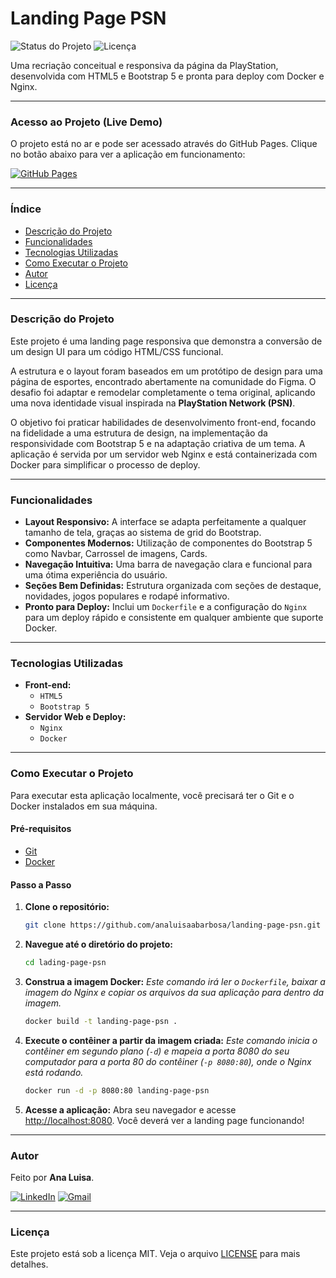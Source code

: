 # Landing Page PSN 

![Status do Projeto](https://img.shields.io/badge/status-concluído-green)
![Licença](https://img.shields.io/badge/license-MIT-blue)

Uma recriação conceitual e responsiva da página da PlayStation, desenvolvida com HTML5 e Bootstrap 5 e pronta para deploy com Docker e Nginx.

---
### Acesso ao Projeto (Live Demo)

O projeto está no ar e pode ser acessado através do GitHub Pages. Clique no botão abaixo para ver a aplicação em funcionamento:

[![GitHub Pages](https://img.shields.io/badge/GitHub%20Pages-222222?style=for-the-badge&logo=github&logoColor=white)](https://analuisaabarbosa.github.io/landing-page-psn)

---

### Índice

* [Descrição do Projeto](#-descrição-do-projeto)
* [Funcionalidades](#-funcionalidades)
* [Tecnologias Utilizadas](#-tecnologias-utilizadas)
* [Como Executar o Projeto](#-como-executar-o-projeto)
* [Autor](#-autor)
* [Licença](#-licença)

---

### Descrição do Projeto

Este projeto é uma landing page responsiva que demonstra a conversão de um design UI para um código HTML/CSS funcional.

A estrutura e o layout foram baseados em um protótipo de design para uma página de esportes, encontrado abertamente na comunidade do Figma. O desafio foi adaptar e remodelar completamente o tema original, aplicando uma nova identidade visual inspirada na **PlayStation Network (PSN)**.

O objetivo foi praticar habilidades de desenvolvimento front-end, focando na fidelidade a uma estrutura de design, na implementação da responsividade com Bootstrap 5 e na adaptação criativa de um tema. A aplicação é servida por um servidor web Nginx e está containerizada com Docker para simplificar o processo de deploy.

---

### Funcionalidades

- **Layout Responsivo:** A interface se adapta perfeitamente a qualquer tamanho de tela, graças ao sistema de grid do Bootstrap.
- **Componentes Modernos:** Utilização de componentes do Bootstrap 5 como Navbar, Carrossel de imagens, Cards.
- **Navegação Intuitiva:** Uma barra de navegação clara e funcional para uma ótima experiência do usuário.
- **Seções Bem Definidas:** Estrutura organizada com seções de destaque, novidades, jogos populares e rodapé informativo.
- **Pronto para Deploy:** Inclui um `Dockerfile` e a configuração do `Nginx` para um deploy rápido e consistente em qualquer ambiente que suporte Docker.

---

### Tecnologias Utilizadas

- **Front-end:**
  - `HTML5`
  - `Bootstrap 5`
- **Servidor Web e Deploy:**
  - `Nginx`
  - `Docker`

---

### Como Executar o Projeto

Para executar esta aplicação localmente, você precisará ter o Git e o Docker instalados em sua máquina.

#### Pré-requisitos

- [Git](https://git-scm.com/)
- [Docker](https://www.docker.com/products/docker-desktop/)

#### Passo a Passo

1.  **Clone o repositório:**
    ```bash
    git clone https://github.com/analuisaabarbosa/landing-page-psn.git
    ```

2.  **Navegue até o diretório do projeto:**
    ```bash
    cd lading-page-psn
    ```

3.  **Construa a imagem Docker:**
    *Este comando irá ler o `Dockerfile`, baixar a imagem do Nginx e copiar os arquivos da sua aplicação para dentro da imagem.*
    ```bash
    docker build -t landing-page-psn .
    ```

4.  **Execute o contêiner a partir da imagem criada:**
    *Este comando inicia o contêiner em segundo plano (`-d`) e mapeia a porta 8080 do seu computador para a porta 80 do contêiner (`-p 8080:80`), onde o Nginx está rodando.*
    ```bash
    docker run -d -p 8080:80 landing-page-psn
    ```

5.  **Acesse a aplicação:**
    Abra seu navegador e acesse [http://localhost:8080](http://localhost:8080). Você deverá ver a landing page funcionando!

---

### Autor

Feito por **Ana Luisa**.

[![LinkedIn](https://img.shields.io/badge/LinkedIn-0077B5?style=for-the-badge&logo=linkedin&logoColor=white)](https://www.linkedin.com/in/analuisaabarbosa/)
[![Gmail](https://img.shields.io/badge/Gmail-D14836?style=for-the-badge&logo=gmail&logoColor=white)](mailto:analuisaaugustob@gmail.com)

---

### Licença

Este projeto está sob a licença MIT. Veja o arquivo [LICENSE](LICENSE) para mais detalhes.

